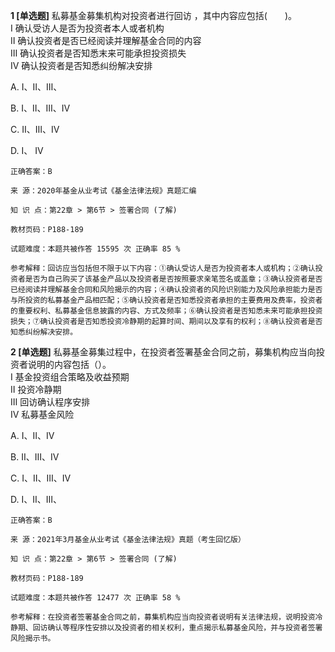 **1 [单选题]** 私募基金募集机构对投资者进行回访 ，其中内容应包括(&emsp;&emsp;)。<br />
Ⅰ 确认受访人是否为投资者本人或者机构<br />
Ⅱ 确认投资者是否已经阅读并理解基金合同的内容<br />
Ⅲ 确认投资者是否知悉末来可能承担投资损失<br />
Ⅳ 确认投资者是否知悉纠纷解决安排

A. Ⅰ、Ⅱ、Ⅲ、

B. Ⅰ、Ⅱ、Ⅲ、Ⅳ

C. Ⅱ、Ⅲ、Ⅳ

D. I、 IV

```
正确答案：B

来 源：2020年基金从业考试《基金法律法规》真题汇编

知 识 点：第22章 > 第6节 > 签署合同 (了解)

教材页码：P188-189

试题难度：本题共被作答 15595 次 正确率 85 %

参考解释：回访应当包括但不限于以下内容：①确认受访人是否为投资者本人或机构；②确认投资者是否为自己购买了该基金产品以及投资者是否按照要求亲笔签名或盖章；③确认投资者是否已经阅读并理解基金合同和风险揭示的内容；④确认投资者的风险识别能力及风险承担能力是否与所投资的私募基金产品相匹配；⑤确认投资者是否知悉投资者承担的主要费用及费率，投资者的重要权利、私募基金信息披露的内容、方式及频率；⑥确认投资者是否知悉未来可能承担投资损失；⑦确认投资者是否知悉投资冷静期的起算时间、期间以及享有的权利；⑧确认投资者是否知悉纠纷解决安排。
```


**2 [单选题]** 私募基金募集过程中，在投资者签署基金合同之前，募集机构应当向投资者说明的内容包括（）。<br />
Ⅰ 基金投资组合策略及收益预期<br />
Ⅱ 投资冷静期<br />
Ⅲ 回访确认程序安排<br />
Ⅳ 私募基金风险

A. Ⅰ、Ⅱ、Ⅳ

B. Ⅱ、Ⅲ、Ⅳ

C. Ⅰ、Ⅱ、Ⅲ、Ⅳ

D. Ⅰ、Ⅱ、Ⅲ、

```
正确答案：B

来 源：2021年3月基金从业考试《基金法律法规》真题（考生回忆版）

知 识 点：第22章 > 第6节 > 签署合同 (了解)

教材页码：P188-189

试题难度：本题共被作答 12477 次 正确率 58 %

参考解释：在投资者签署基金合同之前，募集机构应当向投资者说明有关法律法规，说明投资冷静期、回访确认等程序性安排以及投资者的相关权利，重点揭示私募基金风险，并与投资者签署风险揭示书。
```

